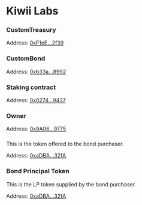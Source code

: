# Kiwii Labs

### CustomTreasury

Address: [0xF1eE...2f39](https://explorer.n3g0.nahmii.net/address/0xF1eEeA46e6027CF0FF59c988b0616Ae48a752f39)

### CustomBond

Address: [0xb33a...8992​](https://explorer.n3g0.nahmii.net/address/0xb33a2C955ac21d73Eaa8805E1A8dd1D8c6248992)

### Staking contract

Address: [0x0274...9437​](https://explorer.n3g0.nahmii.net/address/0x02740D899c2633Ce587798a69E060dBCAB5c9437)

### Owner

Address: [0x9A06...9775](https://explorer.n3g0.nahmii.net/address/0x9A062EF7892c4F8bA4Ae09F4AF507f37218e9775)



###

This is the token offered to the bond purchaser.

Address: [0xaDBA...32fA​](https://explorer.n3g0.nahmii.net/address/0xaDBA987955Eac146f1983062100046be46e632fA)

### Bond Principal Token

This is the LP token supplied by the bond purchaser.

Address: [0xaDBA...32fA​](https://explorer.n3g0.nahmii.net/address/0xaDBA987955Eac146f1983062100046be46e632fA)
